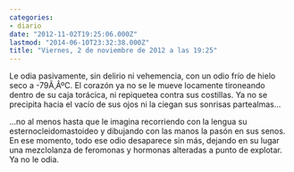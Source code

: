 ```yaml
---
categories:
- diario
date: "2012-11-02T19:25:06.000Z"
lastmod: "2014-06-10T23:32:38.000Z"
title: "Viernes, 2 de noviembre de 2012 a las 19:25"
---
```


Le odia pasivamente, sin delirio ni vehemencia, con un odio frí­o de hielo seco a -79Ã‚ÂºC. El corazón ya no se le mueve locamente tironeando dentro de su caja torácica, ni repiquetea contra sus costillas. Ya no se precipita hacia el vací­o de sus ojos ni la ciegan sus sonrisas partealmas...


...no al menos hasta que le imagina recorriendo con la lengua su esternocleidomastoideo y dibujando con las manos la pasón en sus senos. En ese momento, todo ese odio desaparece sin más, dejando en su lugar una mezclolanza de feromonas y hormonas alteradas a punto de explotar. Ya no le odia.